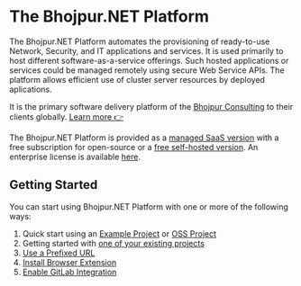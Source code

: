 # The Bhojpur.NET Platform
The Bhojpur.NET Platform automates the provisioning of ready-to-use Network, Security, and IT applications and services. It is used primarily to host different software-as-a-service offerings. Such hosted applications or services could be managed remotely using secure Web Service APIs. The platform allows efficient use of cluster server resources by deployed aplications.

It is the primary software delivery platform of the [Bhojpur Consulting](https://www.bhojpur-consulting.com) to their clients globally. [Learn more 👉](https://www.bhojpur.net)

The Bhojpur.NET Platform is provided as a [managed SaaS version](https://bhojpur.net) with a free subscription for open-source or a [free self-hosted version](https://www.bhojpur.net/self-hosted). An enterprise license is available [here](https://www.bhojpur.net/self-hosted).

## Getting Started

You can start using Bhojpur.NET Platform with one or more of the following ways:
1. Quick start using an [Example Project](https://docs.bhojpur.net/quickstart) or [OSS Project](https://contribute.dev/)
2. Getting started with [one of your existing projects](https://docs.bhojpur.net/getting-started)
3. [Use a Prefixed URL](https://docs.bhojpur.net/getting-started/#prefixed-url)
4. [Install Browser Extension](https://docs.bhojpur.net/getting-started#browser-extension)
5. [Enable GitLab Integration](https://docs.bhojpur.net/gitlab-integration#gitlab-integration)
